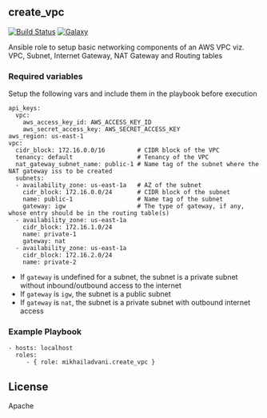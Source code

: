 create_vpc
-------

[![Build Status](https://travis-ci.org/mikhailadvani/create_vpc.svg?branch=master)](https://travis-ci.org/mikhailadvani/create_vpc) [![Galaxy](https://img.shields.io/badge/ansible--galaxy-mikhailadvani.create_vpc-blue.svg)](https://galaxy.ansible.com/mikhailadvani/create_vpc)


Ansible role to setup basic networking components of an AWS VPC viz. VPC, Subnet, Internet Gateway, NAT Gateway and Routing tables

### Required variables

Setup the following vars and include them in the playbook before execution

    api_keys:
      vpc:
        aws_access_key_id: AWS_ACCESS_KEY_ID
        aws_secret_access_key: AWS_SECRET_ACCESS_KEY
    aws_region: us-east-1
    vpc:
      cidr_block: 172.16.0.0/16         # CIDR block of the VPC
      tenancy: default                  # Tenancy of the VPC 
      nat_gateway_subnet_name: public-1 # Name tag of the subnet where the NAT gateway iss to be created 
      subnets:
      - availability_zone: us-east-1a   # AZ of the subnet
        cidr_block: 172.16.0.0/24       # CIDR block of the subnet 
        name: public-1                  # Name tag of the subnet
        gateway: igw                    # The type of gateway, if any, whose entry should be in the routing table(s)
      - availability_zone: us-east-1a
        cidr_block: 172.16.1.0/24
        name: private-1
        gateway: nat
      - availability_zone: us-east-1a
        cidr_block: 172.16.2.0/24
        name: private-2

- If `gateway` is undefined for a subnet, the subnet is a private subnet without inbound/outbound access to the internet
- If `gateway` is `igw`, the subnet is a public subnet
- If `gateway` is `nat`, the subnet is a private subnet with outbound internet access



### Example Playbook

    - hosts: localhost
      roles:
         - { role: mikhailadvani.create_vpc }

License
-------

Apache